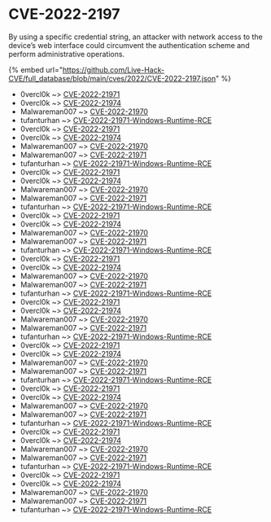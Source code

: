 # CVE-2022-2197

By using a specific credential string, an attacker with network access to the device’s web interface could circumvent the authentication scheme and perform administrative operations.

{% embed url="https://github.com/Live-Hack-CVE/full_database/blob/main/cves/2022/CVE-2022-2197.json" %}


* 0vercl0k ~> [CVE-2022-21971](https://www.alice-snow.ru/2022/database/cve-2022-2197/cve-2022-21971-0vercl0k)
* 0vercl0k ~> [CVE-2022-21974](https://www.alice-snow.ru/2022/database/cve-2022-2197/cve-2022-21974-0vercl0k)
* Malwareman007 ~> [CVE-2022-21970](https://www.alice-snow.ru/2022/database/cve-2022-2197/cve-2022-21970-malwareman007)
* tufanturhan ~> [CVE-2022-21971-Windows-Runtime-RCE](https://www.alice-snow.ru/2022/database/cve-2022-2197/cve-2022-21971-windows-runtime-rce-tufanturhan)
* 0vercl0k ~> [CVE-2022-21971](https://www.alice-snow.ru/2022/database/cve-2022-2197/cve-2022-21971-0vercl0k)
* 0vercl0k ~> [CVE-2022-21974](https://www.alice-snow.ru/2022/database/cve-2022-2197/cve-2022-21974-0vercl0k)
* Malwareman007 ~> [CVE-2022-21970](https://www.alice-snow.ru/2022/database/cve-2022-2197/cve-2022-21970-malwareman007)
* Malwareman007 ~> [CVE-2022-21971](https://www.alice-snow.ru/2022/database/cve-2022-2197/cve-2022-21971-malwareman007)
* tufanturhan ~> [CVE-2022-21971-Windows-Runtime-RCE](https://www.alice-snow.ru/2022/database/cve-2022-2197/cve-2022-21971-windows-runtime-rce-tufanturhan)
* 0vercl0k ~> [CVE-2022-21971](https://www.alice-snow.ru/2022/database/cve-2022-2197/cve-2022-21971-0vercl0k)
* 0vercl0k ~> [CVE-2022-21974](https://www.alice-snow.ru/2022/database/cve-2022-2197/cve-2022-21974-0vercl0k)
* Malwareman007 ~> [CVE-2022-21970](https://www.alice-snow.ru/2022/database/cve-2022-2197/cve-2022-21970-malwareman007)
* Malwareman007 ~> [CVE-2022-21971](https://www.alice-snow.ru/2022/database/cve-2022-2197/cve-2022-21971-malwareman007)
* tufanturhan ~> [CVE-2022-21971-Windows-Runtime-RCE](https://www.alice-snow.ru/2022/database/cve-2022-2197/cve-2022-21971-windows-runtime-rce-tufanturhan)
* 0vercl0k ~> [CVE-2022-21971](https://www.alice-snow.ru/2022/database/cve-2022-2197/cve-2022-21971-0vercl0k)
* 0vercl0k ~> [CVE-2022-21974](https://www.alice-snow.ru/2022/database/cve-2022-2197/cve-2022-21974-0vercl0k)
* Malwareman007 ~> [CVE-2022-21970](https://www.alice-snow.ru/2022/database/cve-2022-2197/cve-2022-21970-malwareman007)
* Malwareman007 ~> [CVE-2022-21971](https://www.alice-snow.ru/2022/database/cve-2022-2197/cve-2022-21971-malwareman007)
* tufanturhan ~> [CVE-2022-21971-Windows-Runtime-RCE](https://www.alice-snow.ru/2022/database/cve-2022-2197/cve-2022-21971-windows-runtime-rce-tufanturhan)
* 0vercl0k ~> [CVE-2022-21971](https://www.alice-snow.ru/2022/database/cve-2022-2197/cve-2022-21971-0vercl0k)
* 0vercl0k ~> [CVE-2022-21974](https://www.alice-snow.ru/2022/database/cve-2022-2197/cve-2022-21974-0vercl0k)
* Malwareman007 ~> [CVE-2022-21970](https://www.alice-snow.ru/2022/database/cve-2022-2197/cve-2022-21970-malwareman007)
* Malwareman007 ~> [CVE-2022-21971](https://www.alice-snow.ru/2022/database/cve-2022-2197/cve-2022-21971-malwareman007)
* tufanturhan ~> [CVE-2022-21971-Windows-Runtime-RCE](https://www.alice-snow.ru/2022/database/cve-2022-2197/cve-2022-21971-windows-runtime-rce-tufanturhan)
* 0vercl0k ~> [CVE-2022-21971](https://www.alice-snow.ru/2022/database/cve-2022-2197/cve-2022-21971-0vercl0k)
* 0vercl0k ~> [CVE-2022-21974](https://www.alice-snow.ru/2022/database/cve-2022-2197/cve-2022-21974-0vercl0k)
* Malwareman007 ~> [CVE-2022-21970](https://www.alice-snow.ru/2022/database/cve-2022-2197/cve-2022-21970-malwareman007)
* Malwareman007 ~> [CVE-2022-21971](https://www.alice-snow.ru/2022/database/cve-2022-2197/cve-2022-21971-malwareman007)
* tufanturhan ~> [CVE-2022-21971-Windows-Runtime-RCE](https://www.alice-snow.ru/2022/database/cve-2022-2197/cve-2022-21971-windows-runtime-rce-tufanturhan)
* 0vercl0k ~> [CVE-2022-21971](https://www.alice-snow.ru/2022/database/cve-2022-2197/cve-2022-21971-0vercl0k)
* 0vercl0k ~> [CVE-2022-21974](https://www.alice-snow.ru/2022/database/cve-2022-2197/cve-2022-21974-0vercl0k)
* Malwareman007 ~> [CVE-2022-21970](https://www.alice-snow.ru/2022/database/cve-2022-2197/cve-2022-21970-malwareman007)
* Malwareman007 ~> [CVE-2022-21971](https://www.alice-snow.ru/2022/database/cve-2022-2197/cve-2022-21971-malwareman007)
* tufanturhan ~> [CVE-2022-21971-Windows-Runtime-RCE](https://www.alice-snow.ru/2022/database/cve-2022-2197/cve-2022-21971-windows-runtime-rce-tufanturhan)
* 0vercl0k ~> [CVE-2022-21971](https://www.alice-snow.ru/2022/database/cve-2022-2197/cve-2022-21971-0vercl0k)
* 0vercl0k ~> [CVE-2022-21974](https://www.alice-snow.ru/2022/database/cve-2022-2197/cve-2022-21974-0vercl0k)
* Malwareman007 ~> [CVE-2022-21970](https://www.alice-snow.ru/2022/database/cve-2022-2197/cve-2022-21970-malwareman007)
* Malwareman007 ~> [CVE-2022-21971](https://www.alice-snow.ru/2022/database/cve-2022-2197/cve-2022-21971-malwareman007)
* tufanturhan ~> [CVE-2022-21971-Windows-Runtime-RCE](https://www.alice-snow.ru/2022/database/cve-2022-2197/cve-2022-21971-windows-runtime-rce-tufanturhan)
* 0vercl0k ~> [CVE-2022-21971](https://www.alice-snow.ru/2022/database/cve-2022-2197/cve-2022-21971-0vercl0k)
* 0vercl0k ~> [CVE-2022-21974](https://www.alice-snow.ru/2022/database/cve-2022-2197/cve-2022-21974-0vercl0k)
* Malwareman007 ~> [CVE-2022-21970](https://www.alice-snow.ru/2022/database/cve-2022-2197/cve-2022-21970-malwareman007)
* Malwareman007 ~> [CVE-2022-21971](https://www.alice-snow.ru/2022/database/cve-2022-2197/cve-2022-21971-malwareman007)
* tufanturhan ~> [CVE-2022-21971-Windows-Runtime-RCE](https://www.alice-snow.ru/2022/database/cve-2022-2197/cve-2022-21971-windows-runtime-rce-tufanturhan)
* 0vercl0k ~> [CVE-2022-21971](https://www.alice-snow.ru/2022/database/cve-2022-2197/cve-2022-21971-0vercl0k)
* 0vercl0k ~> [CVE-2022-21974](https://www.alice-snow.ru/2022/database/cve-2022-2197/cve-2022-21974-0vercl0k)
* Malwareman007 ~> [CVE-2022-21970](https://www.alice-snow.ru/2022/database/cve-2022-2197/cve-2022-21970-malwareman007)
* Malwareman007 ~> [CVE-2022-21971](https://www.alice-snow.ru/2022/database/cve-2022-2197/cve-2022-21971-malwareman007)
* tufanturhan ~> [CVE-2022-21971-Windows-Runtime-RCE](https://www.alice-snow.ru/2022/database/cve-2022-2197/cve-2022-21971-windows-runtime-rce-tufanturhan)